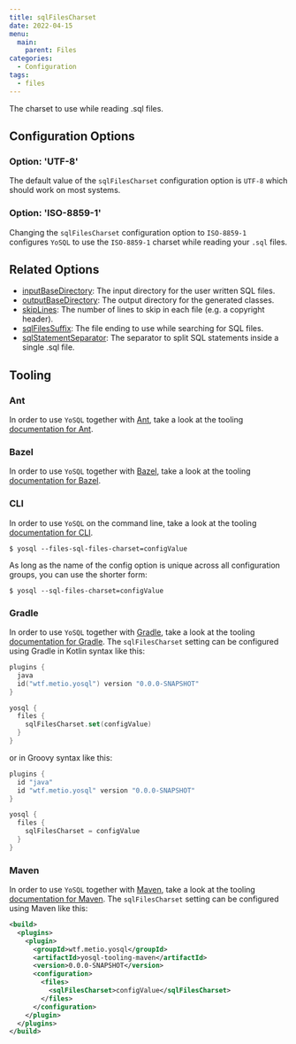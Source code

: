 ```yaml
---
title: sqlFilesCharset
date: 2022-04-15
menu:
  main:
    parent: Files
categories:
  - Configuration
tags:
  - files
---
```


The charset to use while reading .sql files.

## Configuration Options

### Option: 'UTF-8'

The default value of the `sqlFilesCharset` configuration option is `UTF-8` which should work on most systems.

### Option: 'ISO-8859-1'

Changing the `sqlFilesCharset` configuration option to `ISO-8859-1` configures `YoSQL` to use the `ISO-8859-1` charset while reading your `.sql` files.

## Related Options

- [inputBaseDirectory](../inputbasedirectory/): The input directory for the user written SQL files.
- [outputBaseDirectory](../outputbasedirectory/): The output directory for the generated classes.
- [skipLines](../skiplines/): The number of lines to skip in each file (e.g. a copyright header).
- [sqlFilesSuffix](../sqlfilessuffix/): The file ending to use while searching for SQL files.
- [sqlStatementSeparator](../sqlstatementseparator/): The separator to split SQL statements inside a single .sql file.

## Tooling

### Ant

In order to use `YoSQL` together with [Ant](https://ant.apache.org/), take a look at the tooling [documentation for Ant](/tooling/ant/).

### Bazel

In order to use `YoSQL` together with [Bazel](https://bazel.build/), take a look at the tooling [documentation for Bazel](/tooling/bazel/).

### CLI

In order to use `YoSQL` on the command line, take a look at the tooling [documentation for CLI](/tooling/cli/).

```console
$ yosql --files-sql-files-charset=configValue
```

As long as the name of the config option is unique across all configuration groups, you can use the shorter form:

```console
$ yosql --sql-files-charset=configValue
```

### Gradle

In order to use `YoSQL` together with [Gradle](https://gradle.org/), take a look at the tooling [documentation for Gradle](/tooling/gradle/). The `sqlFilesCharset` setting can be configured using Gradle in Kotlin syntax like this:

```kotlin
plugins {
  java
  id("wtf.metio.yosql") version "0.0.0-SNAPSHOT"
}

yosql {
  files {
    sqlFilesCharset.set(configValue)
  }
}
```

or in Groovy syntax like this:

```groovy
plugins {
  id "java"
  id "wtf.metio.yosql" version "0.0.0-SNAPSHOT"
}

yosql {
  files {
    sqlFilesCharset = configValue
  }
}
```

### Maven

In order to use `YoSQL` together with [Maven](https://maven.apache.org/), take a look at the tooling [documentation for Maven](/tooling/maven/). The `sqlFilesCharset` setting can be configured using Maven like this:

```xml
<build>
  <plugins>
    <plugin>
      <groupId>wtf.metio.yosql</groupId>
      <artifactId>yosql-tooling-maven</artifactId>
      <version>0.0.0-SNAPSHOT</version>
      <configuration>
        <files>
          <sqlFilesCharset>configValue</sqlFilesCharset>
        </files>
      </configuration>
    </plugin>
  </plugins>
</build>
```

